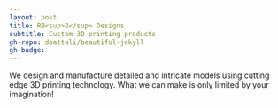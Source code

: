 ```yaml
---
layout: post
title: RB<sup>2</sup> Designs
subtitle: Custom 3D printing products
gh-repo: daattali/beautiful-jekyll
gh-badge:
---
```


We design and manufacture detailed and intricate models using cutting edge 3D printing technology. What we can make is only limited by your imagination!
